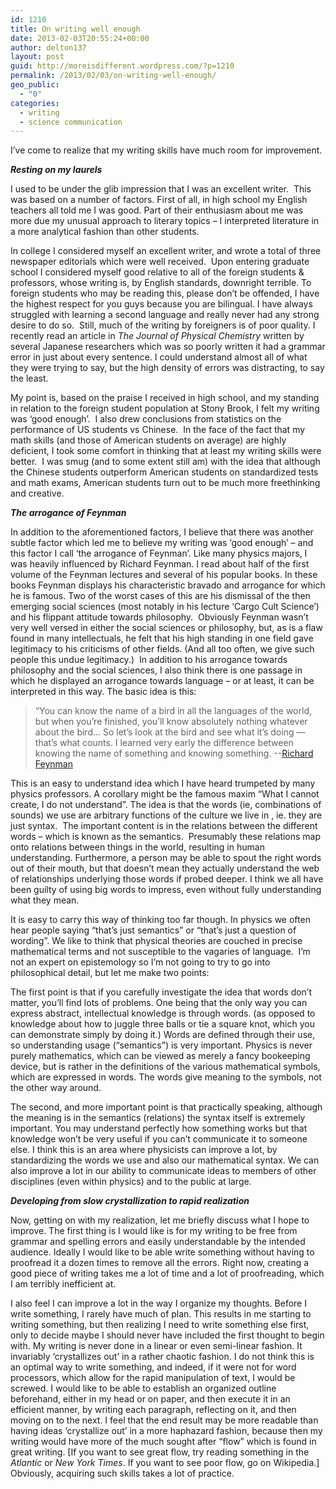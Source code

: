 ```yaml
---
id: 1210
title: On writing well enough
date: 2013-02-03T20:55:24+00:00
author: delton137
layout: post
guid: http://moreisdifferent.wordpress.com/?p=1210
permalink: /2013/02/03/on-writing-well-enough/
geo_public:
  - "0"
categories:
  - writing
  - science communication
---
```

I’ve come to realize that my writing skills have much room for improvement.

_**Resting on my laurels**_

I used to be under the glib impression that I was an excellent writer.  This was based on a number of factors. First of all, in high school my English teachers all told me I was good. Part of their enthusiasm about me was more due my unusual approach to literary topics &#8211; I interpreted literature in a more analytical fashion than other students.

<!--more-->

In college I considered myself an excellent writer, and wrote a total of three newspaper editorials which were well received.  Upon entering graduate school I considered myself good relative to all of the foreign students & professors, whose writing is, by English standards, downright terrible. To foreign students who may be reading this, please don’t be offended, I have the highest respect for you guys because you are bilingual. I have always struggled with learning a second language and really never had any strong desire to do so.  Still, much of the writing by foreigners is of poor quality. I recently read an article in _The Journal of Physical Chemistry_ written by several Japanese researchers which was so poorly written it had a grammar error in just about every sentence. I could understand almost all of what they were trying to say, but the high density of errors was distracting, to say the least.

My point is, based on the praise I received in high school, and my standing in relation to the foreign student population at Stony Brook, I felt my writing was ‘good enough’.  I also drew conclusions from statistics on the performance of US students vs Chinese.  In the face of the fact that my math skills (and those of American students on average) are highly deficient, I took some comfort in thinking that at least my writing skills were better.  I was smug (and to some extent still am) with the idea that although the Chinese students outperform American students on standardized tests and math exams, American students turn out to be much more freethinking and creative.

_**The arrogance of Feynman**_

In addition to the aforementioned factors, I believe that there was another subtle factor which led me to believe my writing was ‘good enough’ &#8211; and this factor I call ‘the arrogance of Feynman’. Like many physics majors, I was heavily influenced by Richard Feynman. I read about half of the first volume of the Feynman lectures and several of his popular books. In these books Feynman displays his characteristic bravado and arrogance for which he is famous. Two of the worst cases of this are his dismissal of the then emerging social sciences (most notably in his lecture ‘Cargo Cult Science’) and his flippant attitude towards philosophy.  Obviously Feynman wasn’t very well versed in either the social sciences or philosophy, but, as is a flaw found in many intellectuals, he felt that his high standing in one field gave legitimacy to his criticisms of other fields. (And all too often, we give such people this undue legitimacy.)  In addition to his arrogance towards philosophy and the social sciences, I also think there is one passage in which he displayed an arrogance towards language &#8211; or at least, it can be interpreted in this way. The basic idea is this:

> “You can know the name of a bird in all the languages of the world, but when you&#8217;re finished, you&#8217;ll know absolutely nothing whatever about the bird&#8230; So let&#8217;s look at the bird and see what it&#8217;s doing &#8212; that&#8217;s what counts. I learned very early the difference between knowing the name of something and knowing something.
     --[Richard Feynman](http://www.quotationspage.com/quotes/Richard_Feynman/)

This is an easy to understand idea which I have heard trumpeted by many physics professors. A corollary might be the famous maxim “What I cannot create, I do not understand”. The idea is that the words (ie, combinations of sounds) we use are arbitrary functions of the culture we live in , ie. they are just syntax.  The important content is in the relations between the different words &#8211; which is known as the semantics.  Presumably these relations map onto relations between things in the world, resulting in human understanding. Furthermore, a person may be able to spout the right words out of their mouth, but that doesn’t mean they actually understand the web of relationships underlying those words if probed deeper. I think we all have been guilty of using big words to impress, even without fully understanding what they mean.

It is easy to carry this way of thinking too far though. In physics we often hear people saying “that’s just semantics” or “that’s just a question of wording”. We like to think that physical theories are couched in precise mathematical terms and not susceptible to the vagaries of language.  I’m not an expert on epistemology so I’m not going to try to go into philosophical detail, but let me make two points:

The first point is that if you carefully investigate the idea that words don’t matter, you’ll find lots of problems. One being that the only way you can express abstract, intellectual knowledge is through words. (as opposed to knowledge about how to juggle three balls or tie a square knot, which you can demonstrate simply by doing it.) Words are defined through their use, so understanding usage (“semantics”) is very important. Physics is never purely mathematics, which can be viewed as merely a fancy bookeeping device, but is rather in the definitions of the various mathematical symbols, which are expressed in words. The words give meaning to the symbols, not the other way around.

The second, and more important point is that practically speaking, although the meaning is in the semantics (relations) the syntax itself is extremely important. You may understand perfectly how something works but that knowledge won’t be very useful if you can’t communicate it to someone else. I think this is an area where physicists can improve a lot, by standardizing the words we use and also our mathematical syntax. We can also improve a lot in our ability to communicate ideas to members of other disciplines (even within physics) and to the public at large.

**_Developing from slow crystallization to rapid realization_**

Now, getting on with my realization, let me briefly discuss what I hope to improve. The first thing is I would like is for my writing to be free from grammar and spelling errors and easily understandable by the intended audience. Ideally I would like to be able write something without having to proofread it a dozen times to remove all the errors. Right now, creating a good piece of writing takes me a lot of time and a lot of proofreading, which I am terribly inefficient at.

I also feel I can improve a lot in the way I organize my thoughts. Before I write something, I rarely have much of plan. This results in me starting to writing something, but then realizing I need to write something else first, only to decide maybe I should never have included the first thought to begin with. My writing is never done in a linear or even semi-linear fashion. It invariably ‘crystallizes out’ in a rather chaotic fashion. I do not think this is an optimal way to write something, and indeed, if it were not for word processors, which allow for the rapid manipulation of text, I would be screwed. I would like to be able to establish an organized outline beforehand, either in my head or on paper, and then execute it in an efficient manner, by writing each paragraph, reflecting on it, and then moving on to the next. I feel that the end result may be more readable than having ideas ‘crystallize out’ in a more haphazard fashion, because then my writing would have more of the much sought after &#8220;flow&#8221; which is found in great writing. [If you want to see great flow, try reading something in the _Atlantic_ or _New York Times_. If you want to see poor flow, go on Wikipedia.] Obviously, acquiring such skills takes a lot of practice.
